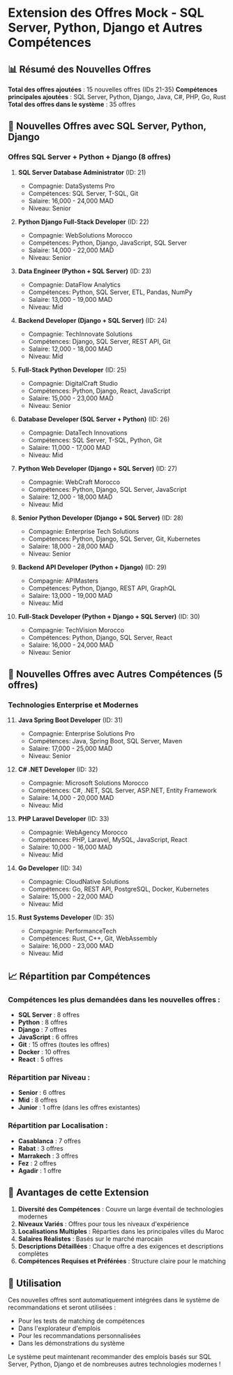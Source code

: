 # Extension des Offres Mock - SQL Server, Python, Django et Autres Compétences

## 📊 Résumé des Nouvelles Offres

**Total des offres ajoutées** : 15 nouvelles offres (IDs 21-35)
**Compétences principales ajoutées** : SQL Server, Python, Django, Java, C#, PHP, Go, Rust
**Total des offres dans le système** : 35 offres

## 🎯 Nouvelles Offres avec SQL Server, Python, Django

### Offres SQL Server + Python + Django (8 offres)

1. **SQL Server Database Administrator** (ID: 21)
   - Compagnie: DataSystems Pro
   - Compétences: SQL Server, T-SQL, Git
   - Salaire: 16,000 - 24,000 MAD
   - Niveau: Senior

2. **Python Django Full-Stack Developer** (ID: 22)
   - Compagnie: WebSolutions Morocco
   - Compétences: Python, Django, JavaScript, SQL Server
   - Salaire: 14,000 - 22,000 MAD
   - Niveau: Senior

3. **Data Engineer (Python + SQL Server)** (ID: 23)
   - Compagnie: DataFlow Analytics
   - Compétences: Python, SQL Server, ETL, Pandas, NumPy
   - Salaire: 13,000 - 19,000 MAD
   - Niveau: Mid

4. **Backend Developer (Django + SQL Server)** (ID: 24)
   - Compagnie: TechInnovate Solutions
   - Compétences: Django, SQL Server, REST API, Git
   - Salaire: 12,000 - 18,000 MAD
   - Niveau: Mid

5. **Full-Stack Python Developer** (ID: 25)
   - Compagnie: DigitalCraft Studio
   - Compétences: Python, Django, React, JavaScript
   - Salaire: 15,000 - 23,000 MAD
   - Niveau: Senior

6. **Database Developer (SQL Server + Python)** (ID: 26)
   - Compagnie: DataTech Innovations
   - Compétences: SQL Server, T-SQL, Python, Git
   - Salaire: 11,000 - 17,000 MAD
   - Niveau: Mid

7. **Python Web Developer (Django + SQL Server)** (ID: 27)
   - Compagnie: WebCraft Morocco
   - Compétences: Python, Django, SQL Server, JavaScript
   - Salaire: 12,000 - 18,000 MAD
   - Niveau: Mid

8. **Senior Python Developer (Django + SQL Server)** (ID: 28)
   - Compagnie: Enterprise Tech Solutions
   - Compétences: Python, Django, SQL Server, Git, Kubernetes
   - Salaire: 18,000 - 28,000 MAD
   - Niveau: Senior

9. **Backend API Developer (Python + Django)** (ID: 29)
   - Compagnie: APIMasters
   - Compétences: Python, Django, REST API, GraphQL
   - Salaire: 13,000 - 19,000 MAD
   - Niveau: Mid

10. **Full-Stack Developer (Python + Django + SQL Server)** (ID: 30)
    - Compagnie: TechVision Morocco
    - Compétences: Python, Django, SQL Server, React
    - Salaire: 16,000 - 24,000 MAD
    - Niveau: Senior

## 🚀 Nouvelles Offres avec Autres Compétences (5 offres)

### Technologies Enterprise et Modernes

11. **Java Spring Boot Developer** (ID: 31)
    - Compagnie: Enterprise Solutions Pro
    - Compétences: Java, Spring Boot, SQL Server, Maven
    - Salaire: 17,000 - 25,000 MAD
    - Niveau: Senior

12. **C# .NET Developer** (ID: 32)
    - Compagnie: Microsoft Solutions Morocco
    - Compétences: C#, .NET, SQL Server, ASP.NET, Entity Framework
    - Salaire: 14,000 - 20,000 MAD
    - Niveau: Mid

13. **PHP Laravel Developer** (ID: 33)
    - Compagnie: WebAgency Morocco
    - Compétences: PHP, Laravel, MySQL, JavaScript, React
    - Salaire: 10,000 - 16,000 MAD
    - Niveau: Mid

14. **Go Developer** (ID: 34)
    - Compagnie: CloudNative Solutions
    - Compétences: Go, REST API, PostgreSQL, Docker, Kubernetes
    - Salaire: 15,000 - 22,000 MAD
    - Niveau: Mid

15. **Rust Systems Developer** (ID: 35)
    - Compagnie: PerformanceTech
    - Compétences: Rust, C++, Git, WebAssembly
    - Salaire: 16,000 - 23,000 MAD
    - Niveau: Mid

## 📈 Répartition par Compétences

### Compétences les plus demandées dans les nouvelles offres :
- **SQL Server** : 8 offres
- **Python** : 8 offres  
- **Django** : 7 offres
- **JavaScript** : 6 offres
- **Git** : 15 offres (toutes les offres)
- **Docker** : 10 offres
- **React** : 5 offres

### Répartition par Niveau :
- **Senior** : 6 offres
- **Mid** : 8 offres
- **Junior** : 1 offre (dans les offres existantes)

### Répartition par Localisation :
- **Casablanca** : 7 offres
- **Rabat** : 3 offres
- **Marrakech** : 3 offres
- **Fez** : 2 offres
- **Agadir** : 1 offre

## 🎯 Avantages de cette Extension

1. **Diversité des Compétences** : Couvre un large éventail de technologies modernes
2. **Niveaux Variés** : Offres pour tous les niveaux d'expérience
3. **Localisations Multiples** : Réparties dans les principales villes du Maroc
4. **Salaires Réalistes** : Basés sur le marché marocain
5. **Descriptions Détaillées** : Chaque offre a des exigences et descriptions complètes
6. **Compétences Requises et Préférées** : Structure claire pour le matching

## 🔧 Utilisation

Ces nouvelles offres sont automatiquement intégrées dans le système de recommandations et seront utilisées :
- Pour les tests de matching de compétences
- Dans l'explorateur d'emplois
- Pour les recommandations personnalisées
- Dans les démonstrations du système

Le système peut maintenant recommander des emplois basés sur SQL Server, Python, Django et de nombreuses autres technologies modernes !


